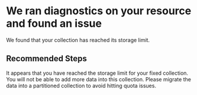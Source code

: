 <properties
	pageTitle="Collection quota full - RCA"
	description="RCA - Collection quota full"
	infoBubbleText="Found information related to Machine Key Status. See details on the right."
	service="microsoft.documentdb"
	resource="databaseAccounts"
	authors="bharathsreenivas"
	ms.author="bharathb"
	articleId="cosmosdb-quota-rca"
	selfHelpType="rca"
	resourceTags=""
	productPesIds="15585"
	cloudEnvironments="public"
/>
# We ran diagnostics on your resource and found an issue
<!--issueDescription-->
We found that your collection has reached its storage limit.
<!--/issueDescription-->

## **Recommended Steps**
It appears that you have reached the storage limit for your fixed collection. You will not be able to add more data into this collection. Please migrate the data into a partitioned collection to avoid hitting quota issues.
